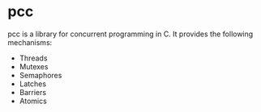 # pcc

pcc is a library for concurrent programming in C. It provides the following mechanisms:
- Threads
- Mutexes
- Semaphores
- Latches
- Barriers
- Atomics
